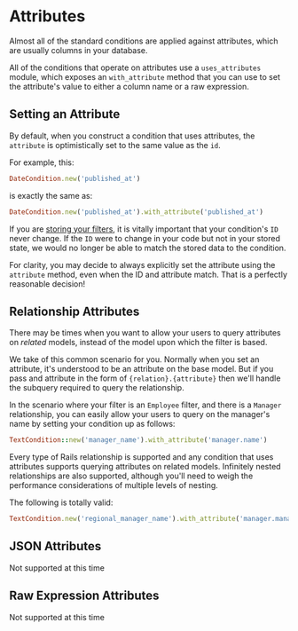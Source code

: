 
# Attributes

Almost all of the standard conditions are applied against attributes, which are usually columns in your database. 

All of the conditions that operate on attributes use a `uses_attributes` module, which exposes an `with_attribute` method that you can use to set the attribute's value to either a column name or a raw expression.

## Setting an Attribute

By default, when you construct a condition that uses attributes, the `attribute` is optimistically set to the same value as the `id`.

For example, this:

```ruby
DateCondition.new('published_at')
```

is exactly the same as:

```ruby
DateCondition.new('published_at').with_attribute('published_at')
```

If you are [storing your filters](/stabilizers/overview), it is vitally important that your condition's `ID` never change. If the `ID` were to change in your code but not in your stored state, we would no longer be able to match the stored data to the condition.

For clarity, you may decide to always explicitly set the attribute using the `attribute` method, even when the ID and attribute match. That is a perfectly reasonable decision!

## Relationship Attributes

There may be times when you want to allow your users to query attributes on _related_ models, instead of the model upon which the filter is based.

We take of this common scenario for you. Normally when you set an attribute, it's understood to be an attribute on the base model. But if you pass and attribute in the form of `{relation}.{attribute}` then we'll handle the subquery required to query the relationship.

In the scenario where your filter is an `Employee` filter, and there is a `Manager` relationship, you can easily allow your users to query on the manager's name by setting your condition up as follows:

```ruby
TextCondition::new('manager_name').with_attribute('manager.name')
```

Every type of Rails relationship is supported and any condition that uses attributes supports querying attributes on related models. Infinitely nested relationships are also supported, although you'll need to weigh the performance considerations of multiple levels of nesting.

The following is totally valid: 

```ruby
TextCondition.new('regional_manager_name').with_attribute('manager.manager.name')
```

   
## JSON Attributes

Not supported at this time

## Raw Expression Attributes

Not supported at this time